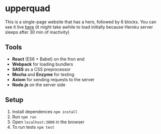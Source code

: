 # upperquad
This is a single-page website that has a hero, followed by 6 blocks. You can see it live [here](https://upperquad.herokuapp.com) (it might take awhile to load initially because Heroku server sleeps after 30 min of inactivity)
## Tools
* **React** (ES6 + Babel) on the fron end
* **Webpack** for loading bundlers 
* **SASS** as a CSS preprocessor
* **Mocha** and **Enzyme** for testing
* **Axiom** for sending requests to the server
* **Node.js** on the server side
## Setup
1. Install dependences `npm install`
2. Run `npm run`
3. Open `localhost:3000` in the browser
4. To run tests `npm test`
